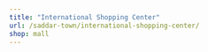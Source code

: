 ```yaml
---
title: "International Shopping Center"
url: /saddar-town/international-shopping-center/
shop: mall
---
```

